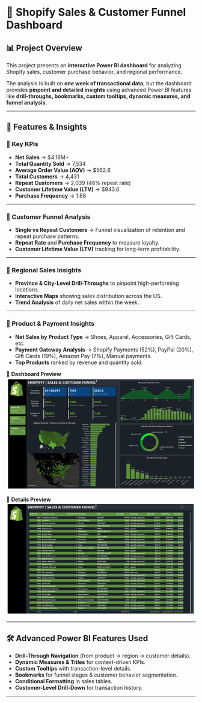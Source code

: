 # 🛒 Shopify Sales & Customer Funnel Dashboard  

## 📊 Project Overview  
This project presents an **interactive Power BI dashboard** for analyzing Shopify sales, customer purchase behavior, and regional performance.  

The analysis is built on **one week of transactional data**, but the dashboard provides **pinpoint and detailed insights** using advanced Power BI features like **drill-throughs, bookmarks, custom tooltips, dynamic measures, and funnel analysis**.  

---

## 🚀 Features & Insights  

### 🔹 Key KPIs  
- **Net Sales** → $4.18M+  
- **Total Quantity Sold** → 7,534  
- **Average Order Value (AOV)** → $562.6  
- **Total Customers** → 4,431  
- **Repeat Customers** → 2,039 (46% repeat rate)  
- **Customer Lifetime Value (LTV)** → $943.6  
- **Purchase Frequency** → 1.68  

---

### 🔹 Customer Funnel Analysis  
- **Single vs Repeat Customers** → Funnel visualization of retention and repeat purchase patterns.  
- **Repeat Rate** and **Purchase Frequency** to measure loyalty.  
- **Customer Lifetime Value (LTV)** tracking for long-term profitability.  

---

### 🔹 Regional Sales Insights  
- **Province & City-Level Drill-Throughs** to pinpoint high-performing locations.  
- **Interactive Maps** showing sales distribution across the US.  
- **Trend Analysis** of daily net sales within the week.  

---

### 🔹 Product & Payment Insights  
- **Net Sales by Product Type** → Shoes, Apparel, Accessories, Gift Cards, etc.  
- **Payment Gateway Analysis** → Shopify Payments (52%), PayPal (20%), Gift Cards (19%), Amazon Pay (7%), Manual payments.  
- **Top Products** ranked by revenue and quantity sold.  

📌 **Dashboard Preview**  
![Shopify Dashboard](d1.png)  

📌 **Details Preview**  
![Shopify Dashboard](d2.png)  

---

## 🛠️ Advanced Power BI Features Used  
- **Drill-Through Navigation** (from product → region → customer details).  
- **Dynamic Measures & Titles** for context-driven KPIs.  
- **Custom Tooltips** with transaction-level details.  
- **Bookmarks** for funnel stages & customer behavior segmentation.  
- **Conditional Formatting** in sales tables.  
- **Customer-Level Drill-Down** for transaction history.  

---

  
